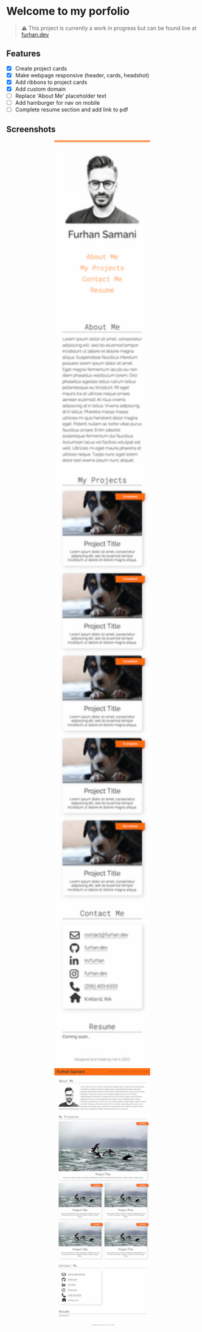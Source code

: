# Welcome to my porfolio

> :warning:  This project is currently a work in progress but can be found live at [furhan.dev](https://furhan.dev) 

## Features
- [x] Create project cards 
- [x] Make webpage responsive (header, cards, headshot)
- [x] Add ribbons to project cards
- [x] Add custom domain
- [ ] Replace 'About Me' placeholder text
- [ ] Add hamburger for nav on mobile
- [ ] Complete resume section and add link to pdf

## Screenshots
<p align="center" width="100%">
    <img width="50%" src="./assets/img/portfolio-screenshot-mobile.png?raw=true" alt="Mobile screenshot">
    <img width="50%" src="./assets/img/portfolio-screenshot-desktop.png?raw=true" alt="Desktop screenshot">
</p>